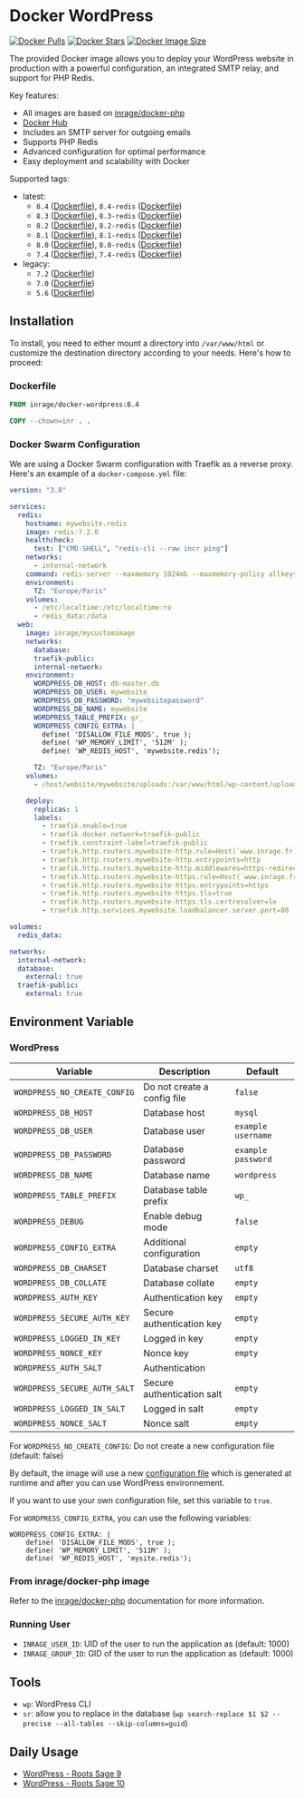 # Docker WordPress

[![Docker Pulls](https://img.shields.io/docker/pulls/inrage/docker-wordpress.svg)](https://hub.docker.com/r/inrage/docker-wordpress)
[![Docker Stars](https://img.shields.io/docker/stars/inrage/docker-wordpress.svg)](https://hub.docker.com/r/inrage/docker-wordpress)
[![Docker Image Size](https://img.shields.io/docker/image-size/inrage/docker-wordpress.svg)](https://hub.docker.com/r/inrage/docker-wordpress)

The provided Docker image allows you to deploy your WordPress website in production with a powerful configuration, an integrated SMTP relay, and support for PHP Redis.

Key features:

- All images are based on [inrage/docker-php](https://github.com/inrage/docker-php)
- [Docker Hub](https://hub.docker.com/r/inrage/docker-wordpress)
- Includes an SMTP server for outgoing emails
- Supports PHP Redis
- Advanced configuration for optimal performance
- Easy deployment and scalability with Docker

Supported tags:

- latest:
  - `8.4` ([Dockerfile](latest/php8.4/apache/Dockerfile)), `8.4-redis` ([Dockerfile](latest/php8.4/apache-redis/Dockerfile))
  - `8.3` ([Dockerfile](latest/php8.3/apache/Dockerfile)), `8.3-redis` ([Dockerfile](latest/php8.3/apache-redis/Dockerfile))
  - `8.2` ([Dockerfile](latest/php8.2/apache/Dockerfile)), `8.2-redis` ([Dockerfile](latest/php8.2/apache-redis/Dockerfile))
  - `8.1` ([Dockerfile](latest/php8.1/apache/Dockerfile)), `8.1-redis` ([Dockerfile](latest/php8.1/apache-redis/Dockerfile))
  - `8.0` ([Dockerfile](latest/php8.0/apache/Dockerfile)), `8.0-redis` ([Dockerfile](latest/php8.0/apache-redis/Dockerfile))
  - `7.4` ([Dockerfile](latest/php7.4/apache/Dockerfile)), `7.4-redis` ([Dockerfile](latest/php7.4/apache-redis/Dockerfile))
- legacy:
  - `7.2` ([Dockerfile](legacy/php7.2/apache/Dockerfile))
  - `7.0` ([Dockerfile](legacy/php7.0/apache/Dockerfile))
  - `5.6` ([Dockerfile](legacy/php5.6/apache/Dockerfile))

## Installation

To install, you need to either mount a directory into `/var/www/html` or customize the destination directory according to your needs. Here's how to proceed:

### Dockerfile

```Dockerfile
FROM inrage/docker-wordpress:8.4

COPY --chown=inr . .
```

### Docker Swarm Configuration

We are using a Docker Swarm configuration with Traefik as a reverse proxy. Here's an example of a `docker-compose.yml` file:

```yaml
version: "3.8"

services:
  redis:
    hostname: mywebsite.redis
    image: redis:7.2.0
    healthcheck:
      test: ["CMD-SHELL", "redis-cli --raw incr ping"]
    networks:
      - internal-network
    command: redis-server --maxmemory 1024mb --maxmemory-policy allkeys-lru --appendonly yes
    environment:
      TZ: "Europe/Paris"
    volumes:
      - /etc/localtime:/etc/localtime:ro
      - redis_data:/data
  web:
    image: inrage/mycustomimage
    networks:
      database:
      traefik-public:
      internal-network:
    environment:
      WORDPRESS_DB_HOST: db-master.db
      WORDPRESS_DB_USER: mywebsite
      WORDPRESS_DB_PASSWORD: "mywebsitepassword"
      WORDPRESS_DB_NAME: mywebsite
      WORDPRESS_TABLE_PREFIX: gr_
      WORDPRESS_CONFIG_EXTRA: |
        define( 'DISALLOW_FILE_MODS', true );	
        define( 'WP_MEMORY_LIMIT', '512M' );
        define( 'WP_REDIS_HOST', 'mywebsite.redis');

      TZ: "Europe/Paris"
    volumes:
      - /host/website/mywebsite/uploads:/var/www/html/wp-content/uploads

    deploy:
      replicas: 1
      labels:
        - traefik.enable=true
        - traefik.docker.network=traefik-public
        - traefik.constraint-label=traefik-public
        - traefik.http.routers.mywebsite-http.rule=Host(`www.inrage.fr`, `inrage.fr`)
        - traefik.http.routers.mywebsite-http.entrypoints=http
        - traefik.http.routers.mywebsite-http.middlewares=https-redirect
        - traefik.http.routers.mywebsite-https.rule=Host(`www.inrage.fr`, `inrage.fr`)
        - traefik.http.routers.mywebsite-https.entrypoints=https
        - traefik.http.routers.mywebsite-https.tls=true
        - traefik.http.routers.mywebsite-https.tls.certresolver=le
        - traefik.http.services.mywebsite.loadbalancer.server.port=80

volumes:
  redis_data:

networks:
  internal-network:
  database:
    external: true
  traefik-public:
    external: true
```

## Environment Variable

### WordPress

| Variable                     | Description                 | Default            |
| ---------------------------- | --------------------------- | ------------------ |
| `WORDPRESS_NO_CREATE_CONFIG` | Do not create a config file | `false`            |
| `WORDPRESS_DB_HOST`          | Database host               | `mysql`            |
| `WORDPRESS_DB_USER`          | Database user               | `example username` |
| `WORDPRESS_DB_PASSWORD`      | Database password           | `example password` |
| `WORDPRESS_DB_NAME`          | Database name               | `wordpress`        |
| `WORDPRESS_TABLE_PREFIX`     | Database table prefix       | `wp_`              |
| `WORDPRESS_DEBUG`            | Enable debug mode           | `false`            |
| `WORDPRESS_CONFIG_EXTRA`     | Additional configuration    | `empty`            |
| `WORDPRESS_DB_CHARSET`       | Database charset            | `utf8`             |
| `WORDPRESS_DB_COLLATE`       | Database collate            | `empty`            |
| `WORDPRESS_AUTH_KEY`         | Authentication key          | `empty`            |
| `WORDPRESS_SECURE_AUTH_KEY`  | Secure authentication key   | `empty`            |
| `WORDPRESS_LOGGED_IN_KEY`    | Logged in key               | `empty`            |
| `WORDPRESS_NONCE_KEY`        | Nonce key                   | `empty`            |
| `WORDPRESS_AUTH_SALT`        | Authentication              |
| `WORDPRESS_SECURE_AUTH_SALT` | Secure authentication salt  | `empty`            |
| `WORDPRESS_LOGGED_IN_SALT`   | Logged in salt              | `empty`            |
| `WORDPRESS_NONCE_SALT`       | Nonce salt                  | `empty`            |

For `WORDPRESS_NO_CREATE_CONFIG`: Do not create a new configuration file (default: false)

By default, the image will use a new [configuration file](templates/wp-config.php.tmpl) which is generated at runtime and after you can use WordPress environnement.

If you want to use your own configuration file, set this variable to `true`.

For `WORDPRESS_CONFIG_EXTRA`, you can use the following variables:

```apacheconf
WORDPRESS_CONFIG_EXTRA: |
    define( 'DISALLOW_FILE_MODS', true );
    define( 'WP_MEMORY_LIMIT', '511M' );
    define( 'WP_REDIS_HOST', 'mysite.redis');
```

### From inrage/docker-php image

Refer to the [inrage/docker-php](https://github.com/inrage/docker-php) documentation for more information.

### Running User

- `INRAGE_USER_ID`: UID of the user to run the application as (default: 1000)
- `INRAGE_GROUP_ID`: GID of the user to run the application as (default: 1000)

## Tools

- `wp`: WordPress CLI
- `sr`: allow you to replace in the database (`wp search-replace $1 $2 --precise --all-tables --skip-columns=guid`)

## Daily Usage

- [WordPress - Roots Sage 9](/docs/roots-sage9.md)
- [WordPress - Roots Sage 10](/docs/roots-sage10.md)
